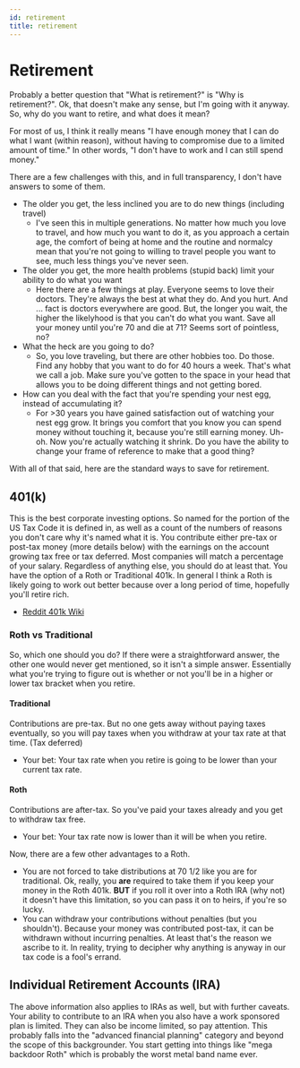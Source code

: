 ```yaml
---
id: retirement
title: retirement
---
```


# Retirement

Probably a better question that "What is retirement?" is "Why is retirement?".  Ok, that doesn't make any sense, but I'm going with it anyway.  So, why do you want to retire, and what does it mean?

For most of us, I think it really means "I have enough money that I can do what I want (within reason), without having to compromise due to a limited amount of time."  In other words, "I don't have to work and I can still spend money."

There are a few challenges with this, and in full transparency, I don't have answers to some of them.

* The older you get, the less inclined you are to do new things (including travel)
  * I've seen this in multiple generations.  No matter how much you love to travel, and how much you want to do it, as you approach a certain age, the comfort of being at home and the routine and normalcy mean that you're not going to willing to travel people you want to see, much less things you've never seen.
* The older you get, the more health problems (stupid back) limit your ability to do what you want
  * Here there are a few things at play.  Everyone seems to love their doctors.  They're always the best at what they do.  And you hurt.  And ... fact is doctors everywhere are good.  But, the longer you wait, the higher the likelyhood is that you can't do what you want.  Save all your money until you're 70 and die at 71?  Seems sort of pointless, no?
* What the heck are you going to do?
  * So, you love traveling, but there are other hobbies too.  Do those.  Find any hobby that you want to do for 40 hours a week.  That's what we call a job.  Make sure you've gotten to the space in your head that allows you to be doing different things and not getting bored.
* How can you deal with the fact that you're spending your nest egg, instead of accumulating it?
  * For >30 years you have gained satisfaction out of watching your nest egg grow.  It brings you comfort that you know you can spend money without touching it, because you're still earning money.  Uh-oh.  Now you're actually watching it shrink.  Do you have the ability to change your frame of reference to make that a good thing?


With all of that said, here are the standard ways to save for retirement.

## 401(k)
This is the best corporate investing options.  So named for the portion of the US Tax Code it is defined in, as well as a count of the numbers of reasons you don't care why it's named what it is.
You contribute either pre-tax or post-tax money (more details below) with the earnings on the account growing tax free or tax deferred.
Most companies will match a percentage of your salary.  Regardless of anything else, you should do at least that.
You have the option of a Roth or Traditional 401k.  In general I think a Roth is likely going to work out better because over a long period of time, hopefully you'll retire rich.

* [Reddit 401k Wiki](https://www.reddit.com/r/personalfinance/wiki/401k)

### Roth vs Traditional
So, which one should you do?  If there were a straightforward answer, the other one would never get mentioned, so it isn't a simple answer.  Essentially what you're trying to figure out is whether or not you'll be in a higher or lower tax bracket when you retire.
#### Traditional
Contributions are pre-tax.  But no one gets away without paying taxes eventually, so you will pay taxes when you withdraw at your tax rate at that time.  (Tax deferred)
* Your bet:  Your tax rate when you retire is going to be lower than your current tax rate.
#### Roth
Contributions are after-tax.  So you've paid your taxes already and you get to withdraw tax free.
* Your bet:  Your tax rate now is lower than it will be when you retire.

Now, there are a few other advantages to a Roth.
* You are not forced to take distributions at 70 1/2 like you are for traditional.  Ok, really, you **are** required to take them if you keep your money in the Roth 401k.  **BUT** if you roll it over into a Roth IRA (why not) it doesn't have this limitation, so you can pass it on to heirs, if you're so lucky.
* You can withdraw your contributions without penalties (but you shouldn't).  Because your money was contributed post-tax, it can be withdrawn without incurring penalties.  At least that's the reason we ascribe to it.  In reality, trying to decipher why anything is anyway in our tax code is a fool's errand.

## Individual Retirement Accounts (IRA)
The above information also applies to IRAs as well, but with further caveats.  Your ability to contribute to an IRA when you also have a work sponsored plan is limited.  They can also be income limited, so pay attention.  This probably falls into the "advanced financial planning" category and beyond the scope of this backgrounder.  You start getting into things like "mega backdoor Roth" which is probably the worst metal band name ever.
